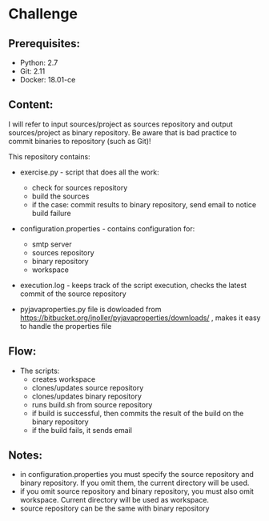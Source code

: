 # Challenge


## Prerequisites:

 - Python: 2.7
 - Git: 2.11
 - Docker: 18.01-ce


## Content:

I will refer to input sources/project as sources repository and output sources/project as binary repository. 
Be aware that is bad practice to commit binaries to repository (such as Git)!


This repository contains:

 - exercise.py - script that does all the work:
	- check for sources repository
	- build the sources
	- if the case: commit results to binary repository, send email to notice build failure
 - configuration.properties - contains configuration for: 
	- smtp server
	- sources repository
	- binary repository
	- workspace
 - execution.log - keeps track of the script execution, checks the latest commit of the source repository

 - pyjavaproperties.py file is dowloaded from https://bitbucket.org/jnoller/pyjavaproperties/downloads/ , makes it easy to handle the properties file



## Flow:

 - The scripts:
	- creates workspace
	- clones/updates source repository
	- clones/updates binary repository
	- runs build.sh from source repository
	- if build is successful, then commits the result of the build on the binary repository
	- if the build fails, it sends email

## Notes:
 - in configuration.properties you must specify the source repository and binary repository. If you omit them, the current directory will be used.
 - if you omit source repository and binary repository, you must also omit workspace. Current directory will be used as workspace.
 - source repository can be the same with binary repository

